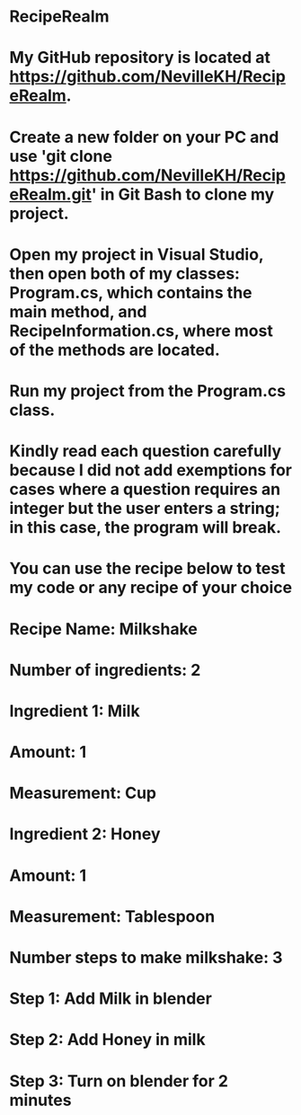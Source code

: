 # RecipeRealm
# My GitHub repository is located at https://github.com/NevilleKH/RecipeRealm.
# Create a new folder on your PC and use 'git clone https://github.com/NevilleKH/RecipeRealm.git' in Git Bash to clone my project.
# Open my project in Visual Studio, then open both of my classes: Program.cs, which contains the main method, and RecipeInformation.cs, where most of the methods are located.
# Run my project from the Program.cs class.
# Kindly read each question carefully because I did not add exemptions for cases where a question requires an integer but the user enters a string; in this case, the program will break.

# You can use the recipe below to test my code or any recipe of your choice
# Recipe Name: Milkshake
# Number of ingredients: 2
# Ingredient 1: Milk
# Amount: 1
# Measurement: Cup
# Ingredient 2: Honey
# Amount: 1
# Measurement: Tablespoon
# Number steps to make milkshake: 3
# Step 1: Add Milk in blender
# Step 2: Add Honey in milk
# Step 3: Turn on blender for 2 minutes